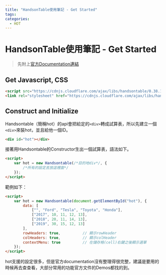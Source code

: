 ```yaml
---
title: "HandsonTable使用筆記 - Get Started"
tags:
categories:
  - HOT
---
```


# HandsonTable使用筆記 - Get Started

> 先附上[官方Documentation連結](https://docs.handsontable.com/0.38.1/tutorial-quick-start.html)

## Get Javascript, CSS

```html
<script src="https://cdnjs.cloudflare.com/ajax/libs/handsontable/0.38.1/handsontable.min.js"></script>
<link rel="stylesheet" href="https://cdnjs.cloudflare.com/ajax/libs/handsontable/0.38.1/handsontable.min.css">
```



## Construct and Initialize

Handsontable（簡稱hot）的api會把給定的`<div>`轉成試算表，所以先建立一個`<div>`來裝hot，並且給他一個ID。

```html
<div id="hot"></div>
```

接著用Handsontable的Constructor生出一個試算表，語法如下。

```html
<script>
    var hot = new Handsontable(/*目的地div*/, {
        /*所有的設定丟放這裡面*/
    });
</script>
```

範例如下：

```html
<script>
    var hot = new Handsontable(document.getElementById("hot"), {
		data: [
            ["", "Ford", "Tesla", "Toyota", "Honda"],
            ["2017", 10, 11, 12, 13],
            ["2018", 20, 11, 14, 13],
            ["2019", 30, 15, 12, 13]
        ],
        rowHeaders: true,          // 顯示rowHeader
        colHeaders: true,		   // 顯示colHeader
        contextMenu: true          // 在儲存格(cell)右鍵之後顯示選單
    });
</script>
```

hot支援的設定很多，但是官方documentation沒有整理得很完整，建議是要用的時候再去查查看，大部分常用的功能官方文件的Demos都找的到。